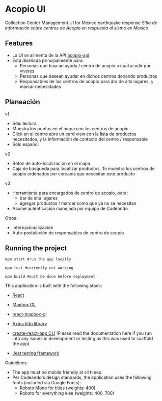 # Acopio UI

Collection Center Management UI for Mexico earthquake response
_Sitio de información sobre centros de Acopio en respuesta al sismo en Mexico_

## Features

- La UI se alimenta de la API [acopio-api](https://github.com/Skycatch/acopio-api)
- Está diseñada principalmente para:
  - Personas que buscan ayuda / centro de acopio a cual acudir por víveres
  - Personas que desean ayudar en dichos centros donando productos
  - Responsables de los centros de acopio para dar de alta lugares, y marcar necesidades

## Planeación

v1
- Sólo lectura
- Muestra los puntos en el mapa con los centros de acopio
- Click en el centro abre un card view con la lista de productos necesitados, y la información de contacto del centro / responsable
- Solo español

v2
- Botón de auto-localización en el mapa
- Caja de búsqueda para localizar productos. Te muestra los centros de acopio ordenados por cercanía que necesitan este producto

v3
- Herramienta para encargados de centro de acopio, para:
  - dar de alta lugares
  - agregar productos / marcar como que ya no se necesitan
- Asume autenticación manejada por equipo de Codeando

Otros:

- Internacionalización
- Auto-postulación de responsables de centro de acopio

## Running the project

```
npm start #run the app locally

npm test #currently not working

npm build #must be done before deployment
```

This application is built with the following stack:

- [React](https://facebook.github.io/react/docs/hello-world.html)

- [Mapbox GL](https://www.mapbox.com/mapbox-gl-js/api/)

- [react-mapbox-gl](https://github.com/alex3165/react-mapbox-gl)

- [Axios http library](https://github.com/mzabriskie/axios)

- [create-react-app CLI](https://github.com/facebookincubator/create-react-app/blob/master/packages/react-scripts/template/README.md#developing-components-in-isolation) (Please read the documentation here if you run into any issues in development or testing as this was used to scaffold the app)

- [Jest testing framework](https://github.com/facebookincubator/create-react-app/blob/master/packages/react-scripts/template/README.md#running-tests)

Guidelines:
- The app must be mobile friendly at all times.
- Per Codeando's design standards, the application uses the following fonts (included via Google Fonts):
  - Roboto Mono for titles (weights: 400)
  - Roboto for everything else (weights: 400, 700)
